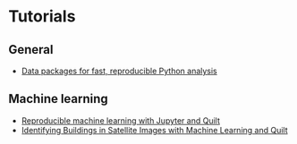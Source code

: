# Tutorials
## General
* [Data packages for fast, reproducible Python analysis](https://blog.quiltdata.com/data-packages-for-fast-reproducible-python-analysis-c74b78015c7f)

## Machine learning
* [Reproducible machine learning with Jupyter and Quilt](https://blog.dominodatalab.com/reproducible-machine-learning-with-jupyter-and-quilt/)
* [Identifying Buildings in Satellite Images with Machine Learning and Quilt](https://medium.com/@xander80/identifying-buildings-in-satellite-images-with-machine-learning-and-quilt-5a5579670885)
